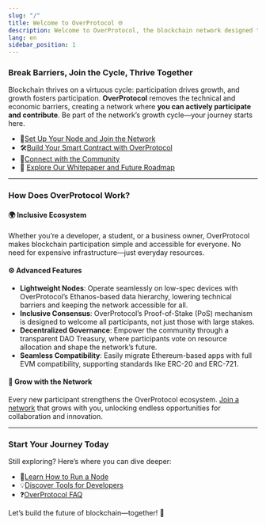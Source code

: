 ```yaml
---
slug: "/"
title: Welcome to OverProtocol 🌐
description: Welcome to OverProtocol, the blockchain network designed to break down barriers and empower participation. Our mission is to create an inclusive and sustainable ecosystem where anyone—regardless of resources or technical expertise—can contribute, innovate, and thrive. Explore the possibilities and join the movement shaping the next generation of blockchain technology.
lang: en
sidebar_position: 1
---
```


### Break Barriers, Join the Cycle, Thrive Together

Blockchain thrives on a virtuous cycle: participation drives growth, and growth fosters participation. **OverProtocol** removes the technical and economic barriers, creating a network where **you can actively participate and contribute**. Be part of the network’s growth cycle—your journey starts here.

<ul class="no-bullets">
  <li>🤝<a class="link-style" href="/operators">Set Up Your Node and Join the Network</a></li>
  <li>🛠️<a class="link-style" href="/developers">Build Your Smart Contract with OverProtocol</a></li>
  <li>🎉<a class="link-style" href="https://discord.gg/overprotocol">Connect with the Community</a></li>
  <li>📖 <a class="link-style" href="https://drive.google.com/file/d/1DNK0FFOVhnVDRnz8h9RJ1NoDUN4W0He8/view?usp=sharing">Explore Our Whitepaper and Future Roadmap</a></li>
</ul>

---

### How Does OverProtocol Work?

#### 🌍 Inclusive Ecosystem

Whether you’re a developer, a student, or a business owner, OverProtocol makes blockchain participation simple and accessible for everyone. No need for expensive infrastructure—just everyday resources.

#### ⚙️ Advanced Features

- **Lightweight Nodes**: Operate seamlessly on low-spec devices with OverProtocol’s Ethanos-based data hierarchy, lowering technical barriers and keeping the network accessible for all.
- **Inclusive Consensus**: OverProtocol’s Proof-of-Stake (PoS) mechanism is designed to welcome all participants, not just those with large stakes.
- **Decentralized Governance**: Empower the community through a transparent DAO Treasury, where participants vote on resource allocation and shape the network’s future.
- **Seamless Compatibility**: Easily migrate Ethereum-based apps with full EVM compatibility, supporting standards like ERC-20 and ERC-721.

#### 🔗 Grow with the Network

Every new participant strengthens the OverProtocol ecosystem. [Join a network](/operators/index.md) that grows with you, unlocking endless opportunities for collaboration and innovation.

---

### Start Your Journey Today

Still exploring? Here’s where you can dive deeper:

<ul class="no-bullets">
  <li>🚀<a class="link-style" href="/operators">Learn How to Run a Node</a></li>
  <li>💡<a class="link-style" href="/developers">Discover Tools for Developers</a></li>
  <li>❓<a class="link-style" href="/operators/faqs">OverProtocol FAQ</a></li>
</ul>

Let’s build the future of blockchain—together! 🚀
